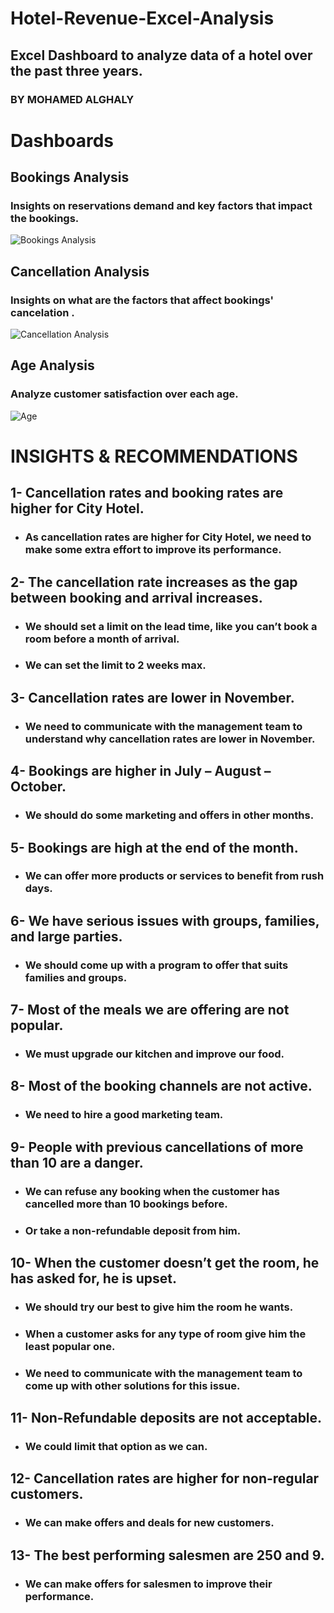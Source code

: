 # Hotel-Revenue-Excel-Analysis
## Excel Dashboard to analyze data of a hotel over the past three years.
### BY MOHAMED ALGHALY

# Dashboards 
## Bookings Analysis
### Insights on reservations demand and key factors that impact the bookings.
![Bookings Analysis](https://github.com/al-ghaly/Hotel-Revenue-Excel-Analysis/assets/61648960/f41d45bb-dee3-4a5c-89b4-904bd013cb6d)

## Cancellation Analysis
### Insights on what are the factors that affect bookings' cancelation .
![Cancellation Analysis](https://github.com/al-ghaly/Hotel-Revenue-Excel-Analysis/assets/61648960/629346fd-c14c-4f24-aaea-1535d43df1a3)

## Age Analysis
### Analyze customer satisfaction over each age.
![Age](https://github.com/al-ghaly/Hotel-Revenue-Excel-Analysis/assets/61648960/81b50d81-8d5c-4936-80b8-b98ead4b2aa6)

# INSIGHTS & RECOMMENDATIONS	
## 1-	Cancellation rates and booking rates are higher for City Hotel.
- ### As cancellation rates are higher for City Hotel, we need to make some extra effort to improve its performance.

## 2-	The cancellation rate increases as the gap between booking and arrival increases.
-	### We should set a limit on the lead time, like you can’t book a room before a month of arrival.
-	### We can set the limit to 2 weeks max.
## 3-	Cancellation rates are lower in November.
-	### We need to communicate with the management team to understand why cancellation rates are lower in November.

## 4-	Bookings are higher in July – August – October.
-	### We should do some marketing and offers in other months.

## 5-	Bookings are high at the end of the month.
-	### We can offer more products or services to benefit from rush days.

## 6-	We have serious issues with groups, families, and large parties.
-	### We should come up with a program to offer that suits families and groups.

## 7-	Most of the meals we are offering are not popular.
-	### We must upgrade our kitchen and improve our food.

## 8-	Most of the booking channels are not active.
-	### We need to hire a good marketing team.

## 9-	People with previous cancellations of more than 10 are a danger.
-	### We can refuse any booking when the customer has cancelled more than 10 bookings before.
-	### Or take a non-refundable deposit from him.

## 10- When the customer doesn’t get the room, he has asked for, he is upset.
-	### We should try our best to give him the room he wants.
-	### When a customer asks for any type of room give him the least popular one.
-	### We need to communicate with the management team to come up with other solutions for this issue.

## 11- Non-Refundable deposits are not acceptable.
-	### We could limit that option as we can.

## 12- Cancellation rates are higher for non-regular customers.
-	### We can make offers and deals for new customers.

## 13- The best performing salesmen are 250 and 9.
-	### We can make offers for salesmen to improve their performance.

